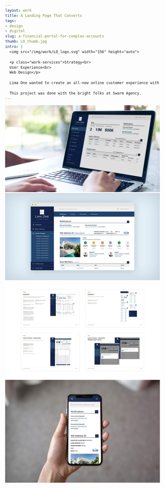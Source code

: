 ```yaml
---
layout: work
title: A Landing Page That Converts
tags:
- design
- digital
slug: a-financial-portal-for-complex-accounts
thumb: LO_thumb.jpg
intro: |
  <img src="/img/work/LO_logo.svg" width="156" height="auto">

  <p class="work-services">Strategy<br>
  User Experience<br>
  Web Design</p>

  Lima One wanted to create an all-new online customer experience with the same service level as their in-person experience. The portal had to have a great user experience for lots of different customer personas and was ideated from the ground up using customer feedback to drive the UI. The new portal was built on the latest and greatest from Salesforce and changed how their investors can borrow money.

  This project was done with the bright folks at Swarm Agency.
---
```


![](/img/work/LO_1.jpg)
![](/img/work/LO_2.jpg)
![](/img/work/LO_4.jpg)
![](/img/work/LO_5.jpg)
